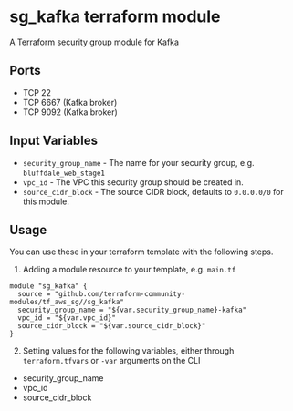 sg_kafka terraform module
==============================

A Terraform security group module for Kafka


Ports
-----
- TCP 22
- TCP 6667 (Kafka broker)
- TCP 9092 (Kafka broker)

Input Variables
---------------

- `security_group_name` - The name for your security group, e.g. `bluffdale_web_stage1`
- `vpc_id` - The VPC this security group should be created in.
- `source_cidr_block` - The source CIDR block, defaults to `0.0.0.0/0`
   for this module.

Usage
-----

You can use these in your terraform template with the following steps.

1. Adding a module resource to your template, e.g. `main.tf`

```
module "sg_kafka" {
  source = "github.com/terraform-community-modules/tf_aws_sg//sg_kafka"
  security_group_name = "${var.security_group_name}-kafka"
  vpc_id = "${var.vpc_id}"
  source_cidr_block = "${var.source_cidr_block}"
}
```

2. Setting values for the following variables, either through `terraform.tfvars` or `-var` arguments on the CLI

- security_group_name
- vpc_id
- source_cidr_block
